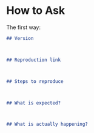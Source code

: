 # How to Ask

The first way:

```markdown
## Version



## Reproduction link



## Steps to reproduce



## What is expected?



## What is actually happening?


```
